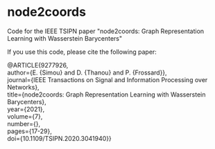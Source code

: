 # node2coords
Code for the IEEE TSIPN paper "node2coords: Graph Representation Learning with Wasserstein Barycenters"

If you use this code, please cite the following paper:

@ARTICLE{9277926,\
  author={E. {Simou} and D. {Thanou} and P. {Frossard}},\
  journal={IEEE Transactions on Signal and Information Processing over Networks}, \
  title={node2coords: Graph Representation Learning with Wasserstein Barycenters},\
  year={2021},\
  volume={7},\
  number={},\
  pages={17-29},\
  doi={10.1109/TSIPN.2020.3041940}}


